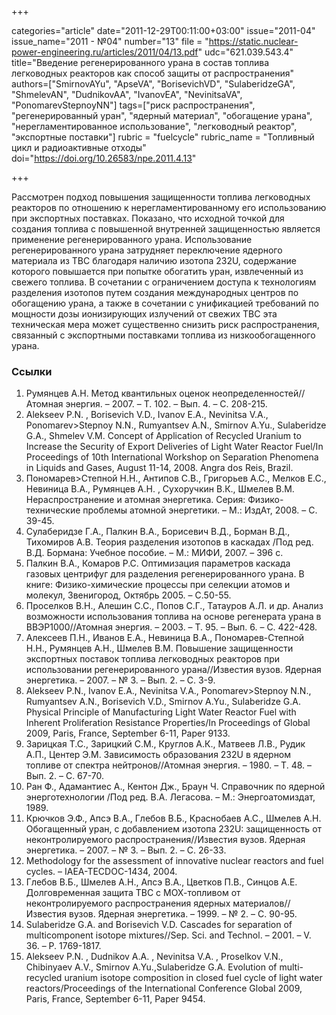 +++

categories="article"
date="2011-12-29T00:11:00+03:00"
issue="2011-04"
issue_name="2011 - №04"
number="13"
file = "https://static.nuclear-power-engineering.ru/articles/2011/04/13.pdf"
udc="621.039.543.4"
title="Введение регенерированного урана в состав топлива легководных реакторов как способ защиты от распространения"
authors=["SmirnovAYu", "ApseVA", "BorisevichVD", "SulaberidzeGA", "ShmelevAN", "DudnikovAA", "IvanovEA", "NevinitsaVA", "PonomarevStepnoyNN"]
tags=["риск распространения", "регенерированный уран", "ядерный материал", "обогащение урана", "нерегламентированное использование", "легководный реактор", "экспортные поставки"]
rubric = "fuelcycle"
rubric_name = "Топливный цикл и радиоактивные отходы"
doi="https://doi.org/10.26583/npe.2011.4.13"

+++

Рассмотрен подход повышения защищенности топлива легководных реакторов по отношению к нерегламентированному его использованию при экспортных поставках. Показано, что исходной точкой для создания топлива с повышенной внутренней защищенностью является применение регенерированного урана. Использование регенерированного урана затрудняет переключение ядерного материала из ТВС благодаря наличию изотопа 232U, содержание которого повышается при попытке обогатить уран, извлеченный из свежего топлива. В сочетании с ограничением доступа к технологиям разделения изотопов путем создания международных центров по обогащению урана, а также в сочетании с унификацией требований по мощности дозы ионизирующих излучений от свежих ТВС эта техническая мера может существенно снизить риск распространения, связанный с экспортными поставками топлива из низкообогащенного урана.

### Ссылки

1. Румянцев А.Н. Метод квантильных оценок неопределенностей//Атомная энергия. – 2007. – Т. 102. – Вып. 4. – С. 208-215.
2. Alekseev P.N. , Borisevich V.D., Ivanov E.A., Nevinitsa V.A., Ponomarev>Stepnoy N.N., Rumyantsev A.N., Smirnov A.Yu., Sulaberidze G.A., Shmelev V.M. Concept of Application of Recycled Uranium to Increase the Security of Export Deliveries of Light Water Reactor Fuel/In Proceedings of 10th International Workshop on Separation Phenomena in Liquids and Gases, August 11-14, 2008. Angra dos Reis, Brazil.
3. Пономарев>Степной Н.Н., Антипов С.В., Григорьев А.С., Мелков Е.С., Невиница В.А., Румянцев А.Н. , Сухоручкин В.К., Шмелев В.М. Нераспространение и атомная энергетика. Серия: Физико-технические проблемы атомной энергетики. – М.: ИздАт, 2008. – С. 39-45.
4. Сулаберидзе Г.А., Палкин В.А., Борисевич В.Д., Борман В.Д., Тихомиров А.В. Теория разделения изотопов в каскадах /Под ред. В.Д. Бормана: Учебное пособие. – М.: МИФИ, 2007. – 396 с.
5. Палкин В.А., Комаров Р.С. Оптимизация параметров каскада газовых центрифуг для разделения регенерированного урана. В книге: Физико-химические процессы при селекции атомов и молекул, Звенигород, Октябрь 2005. – С.50-55.
6. Проселков В.Н., Алешин С.С., Попов С.Г., Татауров А.Л. и др. Анализ возможности использования топлива на основе регенерата урана в ВВЭР1000//Атомная энергия. – 2003. – Т. 95. – Вып. 6. – С. 422-428.
7. Алексеев П.Н., Иванов Е.А., Невиница В.А., Пономарев-Степной Н.Н., Румянцев А.Н., Шмелев В.М. Повышение защищенности экспортных поставок топлива легководных реакторов при использовании регенерированного урана//Известия вузов. Ядерная энергетика. – 2007. – № 3. – Вып. 2. – С. 3-9.
8. Alekseev P.N., Ivanov E.A., Nevinitsa V.A., Ponomarev>Stepnoy N.N., Rumyantsev A.N., Borisevich V.D., Smirnov A.Yu., Sulaberidze G.A. Physical Principle of Manufacturing Light Water Reactor Fuel with Inherent Proliferation Resistance Properties/In Proceedings of Global 2009, Paris, France, September 6-11, Paper 9133.
9. Зарицкая Т.С., Зарицкий С.М., Круглов А.К., Матвеев Л.В., Рудик А.П., Центер Э.М. Зависимость образования 232U в ядерном топливе от спектра нейтронов//Атомная энергия. – 1980. – Т. 48. – Вып. 2. – С. 67-70.
10. Ран Ф., Адамантиес А., Кентон Дж., Браун Ч. Справочник по ядерной энерготехнологии /Под ред. В.А. Легасова. – М.: Энергоатомиздат, 1989.
11. Крючков Э.Ф., Апсэ В.А., Глебов В.Б., Краснобаев А.С., Шмелев А.Н. Обогащенный уран, с добавлением изотопа 232U: защищенность от неконтролируемого распространения//Известия вузов. Ядерная энергетика. – 2007. – № 3. – Вып. 2. – С. 26-33.
12. Methodology for the assessment of innovative nuclear reactors and fuel cycles. – IAEA-TECDOC-1434, 2004.
13. Глебов В.Б., Шмелев А.Н., Апсэ В.А., Цветков П.В., Синцов А.Е. Долговременная защита ТВС с МОХ-топливом от неконтролируемого распространения ядерных материалов//Известия вузов. Ядерная энергетика. – 1999. – № 2. – С. 90-95.
14. Sulaberidze G.A. and Borisevich V.D. Cascades for separation of multicomponent isotope mixtures//Sep. Sci. and Technol. – 2001. – V. 36. – P. 1769-1817.
15. Alekseev P.N. , Dudnikov A.A. , Nevinitsa V.A. , Proselkov V.N., Chibinyaev A.V., Smirnov A.Yu.,Sulaberidze G.A. Evolution of multi-recycled uranium isotope composition in closed fuel cycle of light water reactors/Proceedings of the International Conference Global 2009, Paris, France, September 6-11, Paper 9454.